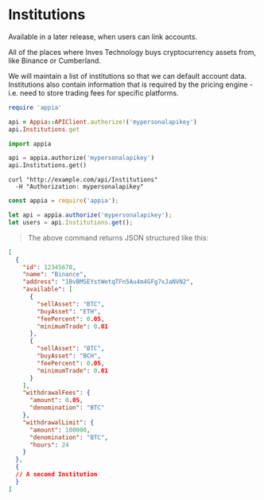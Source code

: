 # Institutions

Available in a later release, when users can link accounts.

All of the places where Inves Technology buys cryptocurrency assets from, like Binance or Cumberland.

We will maintain a list of institutions so that we can default account data. Institutions also contain information that is required by the pricing engine - i.e. need to store trading fees for specific platforms.

```ruby
require 'appia'

api = Appia::APIClient.authorize!('mypersonalapikey')
api.Institutions.get
```

```python
import appia

api = appia.authorize('mypersonalapikey')
api.Institutions.get()
```

```shell
curl "http://example.com/api/Institutions"
  -H "Authorization: mypersonalapikey"
```

```javascript
const appia = require('appia');

let api = appia.authorize('mypersonalapikey');
let users = api.Institutions.get();
```

> The above command returns JSON structured like this:

```json
[
  {
    "id": 12345678,
    "name": "Binance",
    "address": "1BvBMSEYstWetqTFn5Au4m4GFg7xJaNVN2",
    "available": [
      {
        "sellAsset": "BTC",
        "buyAsset": "ETH",
        "feePercent": 0.05,
        "minimumTrade": 0.01
      },
      {
        "sellAsset": "BTC",
        "buyAsset": "BCH",
        "feePercent": 0.05,
        "minimumTrade": 0.01
      }
    ],
    "withdrawalFees": {
      "amount": 0.05,
      "denomination": "BTC"
    },
    "withdrawalLimit": {
      "amount": 100000,
      "denomination": "BTC",
      "hours": 24
    }
  },
  {
  // A second Institution
  }
]
```